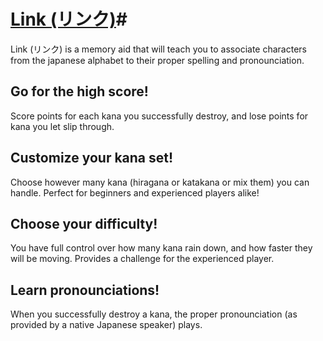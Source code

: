 # [Link (リンク)](http://cciollaro.github.io/link/)#
Link (リンク) is a memory aid that will teach you to associate characters from the japanese alphabet to their proper spelling and pronounciation.

## Go for the high score! ##
Score points for each kana you successfully destroy, and lose points for kana you let slip through.

## Customize your kana set! ##
Choose however many kana (hiragana or katakana or mix them) you can handle. Perfect for beginners and experienced players alike!

## Choose your difficulty! ##
You have full control over how many kana rain down, and how faster they will be moving. Provides a challenge for the experienced player.

## Learn pronounciations!  ##
When you successfully destroy a kana, the proper pronounciation (as provided by a native Japanese speaker) plays.

